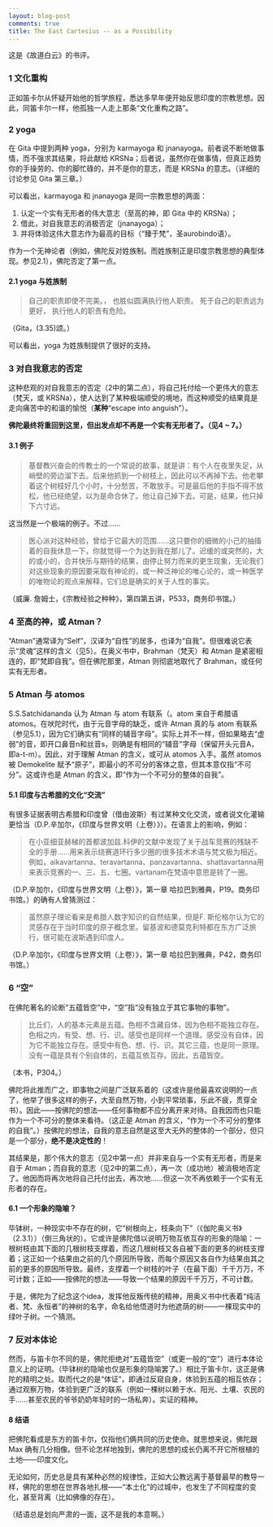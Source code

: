 ```yaml
---
layout: blog-post
comments: true
title: The East Cartesius -- as a Possibility
---
```


这是《故道白云》的书评。

### 1 文化重构

正如笛卡尔从怀疑开始他的哲学旅程，悉达多早年便开始反思印度的宗教思想。因此，同笛卡尔一样，他孤独一人走上那条“文化重构之路”。

### 2 yoga

在 Gita 中提到两种 yoga，分别为 karmayoga 和 jnanayoga。前者说不断地做事情，而不强求其结果，将此献给 KRSNa；后者说，虽然你在做事情，但真正趋势你的手操劳的、你的脚忙碌的，并不是你的意志，而是 KRSNa 的意志。（详细的讨论参见 Gita 第三章。）

可以看出，karmayoga 和 jnanayoga 是同一宗教思想的两面：
1. 认定一个实有无形者的伟大意志（至高的神，即 Gita 中的 KRSNa）；
2. 借此，对自我意志的消极否定（jnanayoga）；
3. 并将体验这伟大意志作为最高的目标（“臻于梵”，圣aurobindo语）。

作为一个无神论者（例如，佛陀反对姓族制。而姓族制正是印度宗教思想的典型体现。参见2.1），佛陀否定了第一点。

#### 2.1 yoga 与姓族制

> 自己的职责即使不完美。，
> 也胜似圆满执行他人职责。
> 死于自己的职责远为更好，
> 执行他人的职责有危险。

（Gita，(3.35)颂。）

可以看出，yoga 为姓族制提供了很好的支持。

### 3 对自我意志的否定

这种悲观的对自我意志的否定（2中的第二点），将自己托付给一个更伟大的意志（梵天，或 KRSNa），使人达到了某种极端顺受的境地，而这种顺受的结果竟是走向痛苦中的和谐的愉悦（**某种**“escape into anguish”）。

**佛陀最终将重回到这里，但出发点却不再是一个实有无形者了。（见4 ~ 7。）**

#### 3.1 例子

> 基督教兴奋会的传教士的一个常说的故事，就是讲：有个人在夜里失足，从峭壁的旁边溜下去。后来他抓到一个树枝上，因此可以不再掉下去。他老攀着这个树枝好几个小时，十分愁苦，不敢放手。可是最后他的手指不得不放松，他已经绝望，以为是命合休了。他让自己掉下去。可是，结果，他只掉下六寸远。

这当然是一个极端的例子。不过......

> 医心派对这种经验，曾给于它最大的范围......这只要你的细微的小己的抽搐着的自我休息一下，你就觉得一个为达到我在那儿了。迟缓的或突然的，大的或小的，合并快乐与期待的结果，由停止努力而来的更生现象，无论我们对这些现象的原因要采取有神论的，或一种泛神论的唯心论的，或一种医学的唯物论的观点来解释，它们总是确实的关于人性的事实。

（威廉. 詹姆士，《宗教经验之种种》，第四第五讲，P533，商务印书馆。）

### 4 至高的神，或 Atman？

“Atman”通常译为“Self”，汉译为“自性”的居多，也译为“自我”。但很难说它表示“灵魂”这样的含义（见5）。在奥义书中，Brahman（梵天）和 Atman 是紧密相连的，即“梵即自我”。但在佛陀那里，Atman 则彻底地取代了 Brahman，或任何实有无形者。

### 5 Atman 与 atomos

S.S.Satchidananda 认为 Atman 与 atom 有联系（。atom 来自于希腊语 atomos。在吠陀时代，由于元音字母的缺乏，或许 Atman 真的与 atom 有联系（参见5.1），因为它们确实有“同样的辅音字母”。实际上并不一样，但如果略去“虚弱”的音，即开口鼻音n和丝音s，则确是有相同的“辅音”字母（保留开头元音A，即a-t-m）。因此，对于理解 Atman 的含义，或可从 atomos 入手。虽然 atomos 被 Demokelite 赋予“原子”，即最小的不可分的客体之意，但其本意仅指“不可分”。这或许也是 Atman 的含义，即“作为一个不可分的整体的自我”。

#### 5.1 印度与古希腊的文化“交流”

有很多证据表明古希腊和印度曾（借由波斯）有过某种文化交流，或者说文化灌输更恰当（D.P.辛加尔，《印度与世界文明（上卷）》）。在语言上的影响，例如：

> 在小亚细亚赫梯的首都波加兹.科伊的文献中发现了关于战车竞赛的残缺不全的手册……用来表示绕赛道环行多少圈的很多技术术语与梵文极为相近。例如，aikavartanna、teravartanna、panzavartanna、shattavartanna用来表示竞赛的一、三、五、七圈。vartanam在梵语中意思是转了一圈。

（D.P.辛加尔，《印度与世界文明（上卷）》，第一章 哈拉巴到雅典，P19。商务印书馆。）的确有人曾猜测过：

> 虽然原子理论看来是希腊人数字知识的自然结果，但是F. 斯伦格尔认为它的灵感存在于当时印度的原子概念里。留基波和德莫克利特都在东方广泛旅行，很可能在波斯遇到印度人。

（D.P.辛加尔，《印度与世界文明（上卷）》，第一章 哈拉巴到雅典，P42，商务印书馆。）

### 6 “空”

在佛陀著名的论断“五蕴皆空”中，“空”指“没有独立于其它事物的事物”。

> 比丘们，人的基本元素是五蕴。色相不含藏自体，因为色相不能独立存在。色相之内，有受、想、行、识。感受也是同样一个道理。感受没有自体，因为它不能独立存在。感受中有色、想、行、识。其它三蕴，也是同一原理。没有一蕴是具有个别自体的，五蕴互依互存。因此，五蕴皆空。

（本书，P304。）

佛陀将此推而广之，即事物之间是广泛联系着的（这或许是他最喜欢说明的一点了，他举了很多这样的例子，大至自然万物，小到平常琐事，乐此不疲，贯穿全书）。因此——按佛陀的想法——任何事物都不应分离开来对待。自我因而也只能作为一个不可分的整体来看待。（这正是 Atman 的含义，“作为一个不可分的整体的自我”。）按佛陀的想法，自我的意志自然是这至大无外的整体的一个部分，但只是一个部分，**绝不是决定性的**！

其结果是，那个伟大的意志（见2中第一点）并非来自与一个实有无形者，而是来自于 Atman；而自我的意志（见2中的第二点），再一次（成功地）被消极地否定了。他因而将再次地将自己托付出去，再次地......但这一次不再依赖于一个实有无形者的存在。

#### 6.1 一个形象的隐喻？

毕钵树，一种现实中不存在的树，它“树根向上，枝条向下”（《伽陀奥义书》（2.3.1））（倒三角状的）。它或许是佛陀借以说明万物互依互存的形象的隐喻：一根树枝由其下面的几根树枝支撑着，而这几根树枝又各自被下面的更多的树枝支撑着；这正如一个结果由之前的几个原因所导致，而每个原因又各自作为结果由其之前的更多的原因所导致。最终，支撑着一个树枝的叶子（在最下面）千千万万，不可计数；正如——按佛陀的想法——导致一个结果的原因千千万万，不可计数。

于是，佛陀为了纪念这个idea，发挥他反叛传统的精神，用奥义书中代表着“纯洁者、梵、永恒者”的神树的名字，命名给他悟道时为他遮荫的树——一棵现实中的绿叶子树。一个猜测。

### 7 反对本体论

然而，与笛卡尔不同的是，佛陀拒绝对“五蕴皆空”（或更一般的“空”）进行本体论意义上的证明。（毕钵树的隐喻也仅是形象的隐喻罢了。）相比于笛卡尔，这正是佛陀的精明之处。取而代之的是“体证”，即通过反窥自身，体验到五蕴的相互依存；通过观察万物，体验到更广泛的联系（例如一棵树以赖于水、阳光、土壤、农民的手......甚至农民的爷爷奶奶年轻时的一场私奔）。实证的精神。

#### 8 结语

把佛陀看成是东方的笛卡尔，仅指他们俩共同的历史使命。就思想来说，佛陀跟 Max 确有几分相像。但不论怎样地独到，佛陀的思想的成长仍离不开它所根植的土地——印度文化。

无论如何，历史总是具有某种必然的规律性，正如大公教远离于基督最早的教导一样，佛陀的思想在世界各地扎根——“本土化”的过城中，也发生了不同程度的变化，甚至背离（比如佛像的存在）。

（结语总是划向严肃的一面，这不是我的本意啊。）
